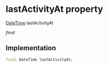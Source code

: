 


# lastActivityAt property






[DateTime](https://api.dart.dev/stable/2.12.3/dart-core/DateTime-class.html) lastActivityAt
  
_final_






## Implementation

```dart
final DateTime lastActivityAt;


```







